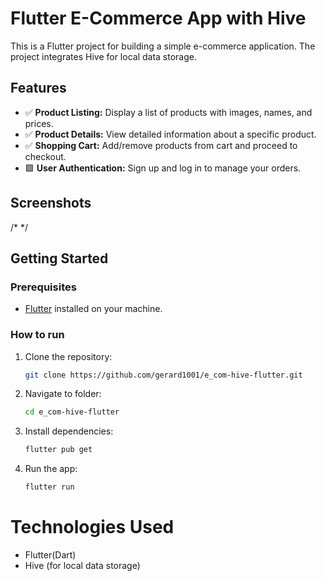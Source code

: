 # Flutter E-Commerce App with Hive

This is a Flutter project for building a simple e-commerce application. The project integrates Hive for local data storage.

## Features

- ✅ **Product Listing:** Display a list of products with images, names, and prices.
- ✅ **Product Details:** View detailed information about a specific product.
- ✅ **Shopping Cart:** Add/remove products from cart and proceed to checkout.
- 🟩 **User Authentication:** Sign up and log in to manage your orders.

## Screenshots

/\* \*/

## Getting Started

### Prerequisites

- [Flutter](https://flutter.dev/) installed on your machine.

### How to run

1. Clone the repository:

   ```bash
   git clone https://github.com/gerard1001/e_com-hive-flutter.git
   ```

2. Navigate to folder:

   ```bash
   cd e_com-hive-flutter
   ```

3. Install dependencies:

   ```bash
   flutter pub get
   ```

4. Run the app:
   ```bash
   flutter run
   ```

# Technologies Used

- Flutter(Dart)
- Hive (for local data storage)
